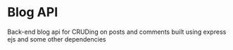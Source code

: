 # Blog API
Back-end blog api for CRUDing on posts and comments built using express ejs and some other dependencies
